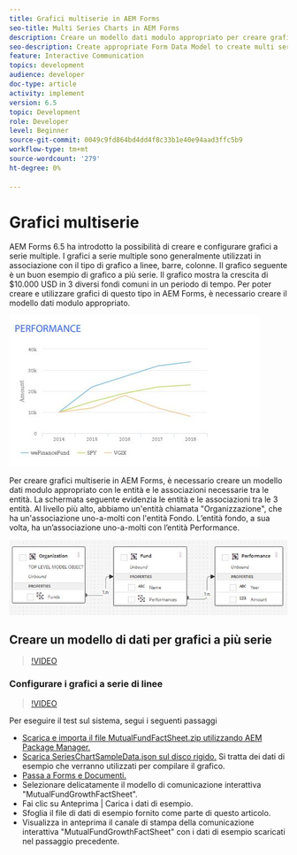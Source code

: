 ```yaml
---
title: Grafici multiserie in AEM Forms
seo-title: Multi Series Charts in AEM Forms
description: Creare un modello dati modulo appropriato per creare grafici a più serie in documenti per la stampa e per i canali Web.
seo-description: Create appropriate Form Data Model to create multi series charts in print and web channel documents.
feature: Interactive Communication
topics: development
audience: developer
doc-type: article
activity: implement
version: 6.5
topic: Development
role: Developer
level: Beginner
source-git-commit: 0049c9fd864bd4dd4f8c33b1e40e94aad3ffc5b9
workflow-type: tm+mt
source-wordcount: '279'
ht-degree: 0%

---
```



# Grafici multiserie

AEM Forms 6.5 ha introdotto la possibilità di creare e configurare grafici a serie multiple. I grafici a serie multiple sono generalmente utilizzati in associazione con il tipo di grafico a linee, barre, colonne. Il grafico seguente è un buon esempio di grafico a più serie. Il grafico mostra la crescita di $10.000 USD in 3 diversi fondi comuni in un periodo di tempo. Per poter creare e utilizzare grafici di questo tipo in AEM Forms, è necessario creare il modello dati modulo appropriato.

![multiserie](assets/seriescharts.jfif)

Per creare grafici multiserie in AEM Forms, è necessario creare un modello dati modulo appropriato con le entità e le associazioni necessarie tra le entità. La schermata seguente evidenzia le entità e le associazioni tra le 3 entità. Al livello più alto, abbiamo un&#39;entità chiamata &quot;Organizzazione&quot;, che ha un&#39;associazione uno-a-molti con l&#39;entità Fondo. L’entità fondo, a sua volta, ha un’associazione uno-a-molti con l’entità Performance.

![formdatamodel](assets/formdatamodel.jfif)


## Creare un modello di dati per grafici a più serie

>[!VIDEO](https://video.tv.adobe.com/v/26352/quality=9)


### Configurare i grafici a serie di linee

>[!VIDEO](https://video.tv.adobe.com/v/26353?quality=9&learn=on)


Per eseguire il test sul sistema, segui i seguenti passaggi

* [Scarica e importa il file MutualFundFactSheet.zip utilizzando AEM Package Manager.](assets/mutualfundfactsheet.zip)
* [Scarica SeriesChartSampleData.json sul disco rigido.](assets/serieschartsampledata.json) Si tratta dei dati di esempio che verranno utilizzati per compilare il grafico.
* [Passa a Forms e Documenti.](http://localhost:4502/aem/forms.html/content/dam/formsanddocuments)
* Selezionare delicatamente il modello di comunicazione interattiva &quot;MutualFundGrowthFactSheet&quot;.
* Fai clic su Anteprima | Carica i dati di esempio.
* Sfoglia il file di dati di esempio fornito come parte di questo articolo.
* Visualizza in anteprima il canale di stampa della comunicazione interattiva &quot;MutualFundGrowthFactSheet&quot; con i dati di esempio scaricati nel passaggio precedente.

